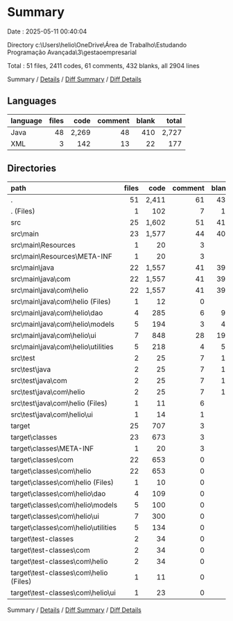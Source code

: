 # Summary

Date : 2025-05-11 00:40:04

Directory c:\\Users\\helio\\OneDrive\\Área de Trabalho\\Estudando Programação Avançada\\3\\gestaoempresarial

Total : 51 files,  2411 codes, 61 comments, 432 blanks, all 2904 lines

Summary / [Details](details.md) / [Diff Summary](diff.md) / [Diff Details](diff-details.md)

## Languages
| language | files | code | comment | blank | total |
| :--- | ---: | ---: | ---: | ---: | ---: |
| Java | 48 | 2,269 | 48 | 410 | 2,727 |
| XML | 3 | 142 | 13 | 22 | 177 |

## Directories
| path | files | code | comment | blank | total |
| :--- | ---: | ---: | ---: | ---: | ---: |
| . | 51 | 2,411 | 61 | 432 | 2,904 |
| . (Files) | 1 | 102 | 7 | 12 | 121 |
| src | 25 | 1,602 | 51 | 413 | 2,066 |
| src\\main | 23 | 1,577 | 44 | 403 | 2,024 |
| src\\main\\Resources | 1 | 20 | 3 | 5 | 28 |
| src\\main\\Resources\\META-INF | 1 | 20 | 3 | 5 | 28 |
| src\\main\\java | 22 | 1,557 | 41 | 398 | 1,996 |
| src\\main\\java\\com | 22 | 1,557 | 41 | 398 | 1,996 |
| src\\main\\java\\com\\helio | 22 | 1,557 | 41 | 398 | 1,996 |
| src\\main\\java\\com\\helio (Files) | 1 | 12 | 0 | 5 | 17 |
| src\\main\\java\\com\\helio\\dao | 4 | 285 | 6 | 99 | 390 |
| src\\main\\java\\com\\helio\\models | 5 | 194 | 3 | 43 | 240 |
| src\\main\\java\\com\\helio\\ui | 7 | 848 | 28 | 195 | 1,071 |
| src\\main\\java\\com\\helio\\utilities | 5 | 218 | 4 | 56 | 278 |
| src\\test | 2 | 25 | 7 | 10 | 42 |
| src\\test\\java | 2 | 25 | 7 | 10 | 42 |
| src\\test\\java\\com | 2 | 25 | 7 | 10 | 42 |
| src\\test\\java\\com\\helio | 2 | 25 | 7 | 10 | 42 |
| src\\test\\java\\com\\helio (Files) | 1 | 11 | 6 | 4 | 21 |
| src\\test\\java\\com\\helio\\ui | 1 | 14 | 1 | 6 | 21 |
| target | 25 | 707 | 3 | 7 | 717 |
| target\\classes | 23 | 673 | 3 | 7 | 683 |
| target\\classes\\META-INF | 1 | 20 | 3 | 5 | 28 |
| target\\classes\\com | 22 | 653 | 0 | 2 | 655 |
| target\\classes\\com\\helio | 22 | 653 | 0 | 2 | 655 |
| target\\classes\\com\\helio (Files) | 1 | 10 | 0 | 0 | 10 |
| target\\classes\\com\\helio\\dao | 4 | 109 | 0 | 0 | 109 |
| target\\classes\\com\\helio\\models | 5 | 100 | 0 | 0 | 100 |
| target\\classes\\com\\helio\\ui | 7 | 300 | 0 | 2 | 302 |
| target\\classes\\com\\helio\\utilities | 5 | 134 | 0 | 0 | 134 |
| target\\test-classes | 2 | 34 | 0 | 0 | 34 |
| target\\test-classes\\com | 2 | 34 | 0 | 0 | 34 |
| target\\test-classes\\com\\helio | 2 | 34 | 0 | 0 | 34 |
| target\\test-classes\\com\\helio (Files) | 1 | 11 | 0 | 0 | 11 |
| target\\test-classes\\com\\helio\\ui | 1 | 23 | 0 | 0 | 23 |

Summary / [Details](details.md) / [Diff Summary](diff.md) / [Diff Details](diff-details.md)